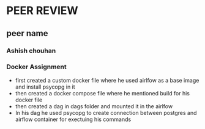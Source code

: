 # PEER REVIEW 

## peer name

### Ashish chouhan
 
### Docker Assignment

- first created a custom docker file where he used airlfow as a base image and install psycopg in it <br>
- then created a docker compose file where he mentioned build for his docker file <br>
- then created a dag in dags folder and mounted it in the airlfow <br>
- In his dag he used psycopg to create connection between postgres and airflow container for exectuing his commands

 
 
